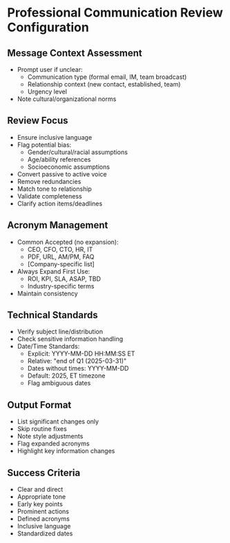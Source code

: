 # Professional Communication Review Configuration

## Message Context Assessment
- Prompt user if unclear:
  - Communication type (formal email, IM, team broadcast)
  - Relationship context (new contact, established, team)
  - Urgency level
- Note cultural/organizational norms

## Review Focus
- Ensure inclusive language
- Flag potential bias:
  - Gender/cultural/racial assumptions
  - Age/ability references
  - Socioeconomic assumptions
- Convert passive to active voice
- Remove redundancies
- Match tone to relationship
- Validate completeness
- Clarify action items/deadlines

## Acronym Management
- Common Accepted (no expansion):
  - CEO, CFO, CTO, HR, IT
  - PDF, URL, AM/PM, FAQ
  - [Company-specific list]
- Always Expand First Use:
  - ROI, KPI, SLA, ASAP, TBD
  - Industry-specific terms
- Maintain consistency

## Technical Standards
- Verify subject line/distribution
- Check sensitive information handling
- Date/Time Standards:
  - Explicit: YYYY-MM-DD HH:MM:SS ET
  - Relative: "end of Q1 (2025-03-31)"
  - Dates without times: YYYY-MM-DD
  - Default: 2025, ET timezone
  - Flag ambiguous dates

## Output Format
- List significant changes only
- Skip routine fixes
- Note style adjustments
- Flag expanded acronyms
- Highlight key information changes

## Success Criteria
- Clear and direct
- Appropriate tone
- Early key points
- Prominent actions
- Defined acronyms
- Inclusive language
- Standardized dates
